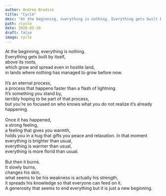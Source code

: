 ```yaml
---
author: Andrea Bredice
title: "Cycle"
desc: "At the beginning, everything is nothing. Everything gets built by itself, above its roots, which grow and spread even in hostile land, in lands where nothing has managed to grow before now."
path: /cycle
date: 2020-05-10
draft: false
image: cycle
---
```


At the beginning, everything is nothing.
<br/>
Everything gets built by itself,
<br/>
above its roots,
<br/>
which grow and spread even in hostile land,
<br/>
in lands where nothing has managed to grow before now.
<br/>
<br/>
It’s an eternal process,
<br/>
a process that happens faster than a flash of lightning.
<br/>
It’s something you stand by,
<br/>
terribly hoping to be part of that process,
<br/>
but you’re so focused on who knows what you do not realize it’s already happening.
<br/>
<br/>
Once it has happened,
<br/> a strong feeling,
<br/>
a feeling that gives you warmth,
<br/>
holds you in a hug that gifts you peace and relaxation.
In that moment everything is brighter than usual,
<br/>
everything is warmer than usual,
<br/>
everything is more florid than usual.
<br/>
<br/>
But then it burns.
<br/>
It slowly burns,
<br/>
changes his skin,
<br/>
what seems to be his weakness is actually his strength,
<br/>
it spreads his knowledge so that everyone can feed on it.
<br/>
A generosity that seems to end everything but it is just a new beginning.
